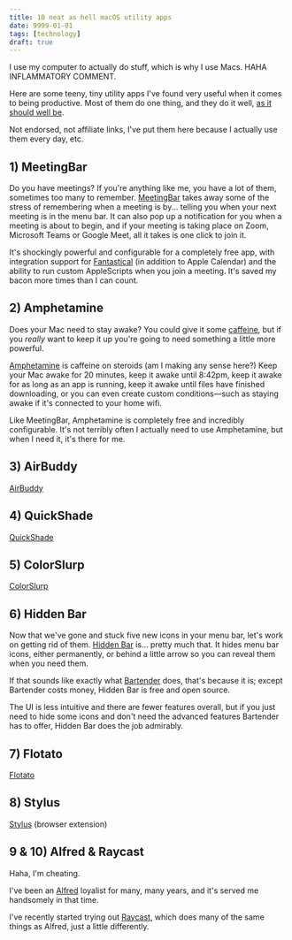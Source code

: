 ```yaml
---
title: 10 neat as hell macOS utility apps
date: 9999-01-01
tags: [technology]
draft: true
---
```


I use my computer to actually do stuff, which is why I use Macs. HAHA INFLAMMATORY COMMENT.

Here are some teeny, tiny utility apps I've found very useful when it comes to being productive. Most of them do one thing, and they do it well, [as it should well be](https://en.wikipedia.org/wiki/Unix_philosophy#Do_One_Thing_and_Do_It_Well).

Not endorsed, not affiliate links, I've put them here because I actually use them every day, etc.

## 1) MeetingBar

Do you have meetings? If you're anything like me, you have a lot of them, sometimes too many to remember. [MeetingBar](https://meetingbar.leits.me/) takes away some of the stress of remembering when a meeting is by... telling you when your next meeting is in the menu bar. It can also pop up a notification for you when a meeting is about to begin, and if your meeting is taking place on Zoom, Microsoft Teams or Google Meet, all it takes is one click to join it.

It's shockingly powerful and configurable for a completely free app, with integration support for [Fantastical](https://flexibits.com/fantastical) (in addition to Apple Calendar) and the ability to run custom AppleScripts when you join a meeting. It's saved my bacon more times than I can count.

## 2) Amphetamine

Does your Mac need to stay awake? You could give it some [caffeine](https://ss64.com/osx/caffeinate.html), but if you _really_ want to keep it up you're going to need something a little more powerful.

[Amphetamine](https://apps.apple.com/gb/app/amphetamine/id937984704) is caffeine on steroids (am I making any sense here?) Keep your Mac awake for 20 minutes, keep it awake until 8:42pm, keep it awake for as long as an app is running, keep it awake until files have finished downloading, or you can even create custom conditions—such as staying awake if it's connected to your home wifi.

Like MeetingBar, Amphetamine is completely free and incredibly configurable. It's not terribly often I actually need to use Amphetamine, but when I need it, it's there for me.

## 3) AirBuddy

[AirBuddy](https://airbuddy.app/)

## 4) QuickShade

[QuickShade](https://apps.apple.com/gb/app/quickshade/id931571202)

## 5) ColorSlurp

[ColorSlurp](https://colorslurp.com/)

## 6) Hidden Bar

Now that we've gone and stuck five new icons in your menu bar, let's work on getting rid of them. [Hidden Bar](https://apps.apple.com/gb/app/hidden-bar/id1452453066) is... pretty much that. It hides menu bar icons, either permanently, or behind a little arrow so you can reveal them when you need them.

If that sounds like exactly what [Bartender](https://www.macbartender.com/) does, that's because it is; except Bartender costs money, Hidden Bar is free and open source.

The UI is less intuitive and there are fewer features overall, but if you just need to hide some icons and don't need the advanced features Bartender has to offer, Hidden Bar does the job admirably.

## 7) Flotato

[Flotato](https://www.flotato.com/)

## 8) Stylus

[Stylus](https://add0n.com/stylus.html) (browser extension)

## 9 & 10) Alfred & Raycast

Haha, I'm cheating.

I've been an [Alfred](https://www.alfredapp.com/) loyalist for many, many years, and it's served me handsomely in that time.

I've recently started trying out [Raycast](https://www.raycast.com/), which does many of the same things as Alfred, just a little differently.
